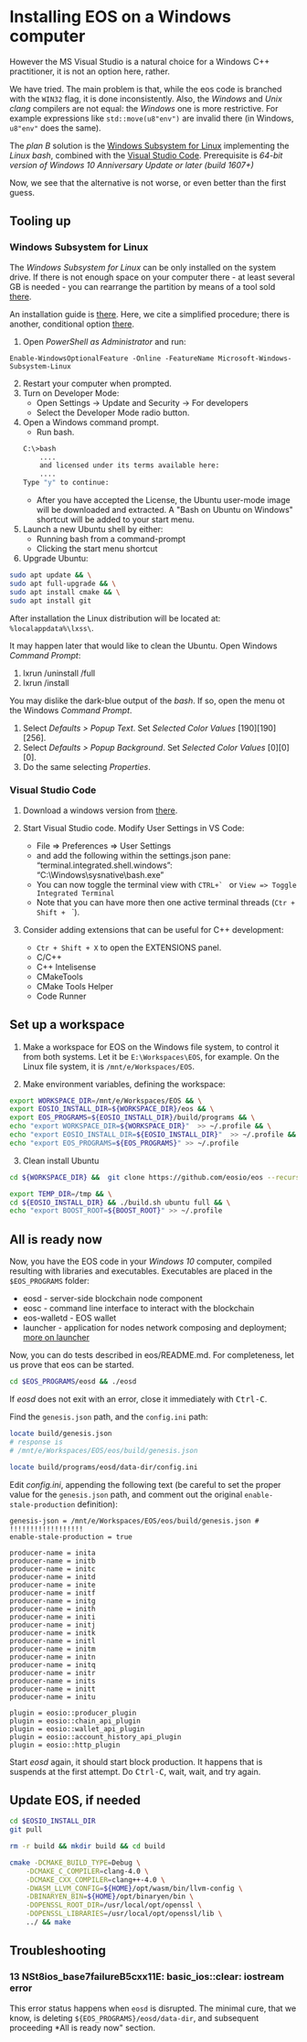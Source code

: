 # Installing EOS on a Windows computer

However the MS Visual Studio is a natural choice for a Windows C++ practitioner, it is not an option here, rather. 

We have tried. The main problem is that, while the eos code is branched with the `WIN32` flag, it is done inconsistently. Also, the *Windows* and *Unix* *clang* compilers are not equal: the *Windows* one is more restrictive. For example expressions like  `std::move(u8"env")` are invalid there (in Windows, `u8"env"` does the same).

The *plan B* solution is the [Windows Subsystem for Linux](#https://msdn.microsoft.com/en-us/commandline/wsl/about) implementing the *Linux* *bash*, combined with the [Visual Studio Code](#https://code.visualstudio.com/). Prerequisite is *64-bit version of Windows 10 Anniversary Update or later (build 1607+)*

Now, we see that the alternative is not worse, or even better than the first guess.

## Tooling up

### Windows Subsystem for Linux
The *Windows Subsystem for Linux* can be only installed on the system drive. If there is not enough space on your computer there - at least several GB is needed - you can rearrange the partition by means of a tool sold [there](#https://www.partition-tool.com/).

An installation guide is [there](#https://msdn.microsoft.com/en-us/commandline/wsl/install_guide). Here, we cite a simplified procedure; there is another, conditional option [there](#https://msdn.microsoft.com/en-us/commandline/wsl/install_guide).
1. Open *PowerShell* *as Administrator* and run:
```
Enable-WindowsOptionalFeature -Online -FeatureName Microsoft-Windows-Subsystem-Linux
```
2. Restart your computer when prompted.
3. Turn on Developer Mode: 
    * Open Settings -> Update and Security -> For developers 
    * Select the Developer Mode radio button.
4. Open a Windows command prompt. 
    * Run bash. 
    ```bash
    C:\>bash
        ....
        and licensed under its terms available here:
        ....
    Type "y" to continue:
    ```
    * After you have accepted the License, the Ubuntu user-mode image will be downloaded and extracted. A "Bash on Ubuntu on Windows" shortcut will be added to your start menu.
5. Launch a new Ubuntu shell by either:
    * Running bash from a command-prompt
    * Clicking the start menu shortcut
6. Upgrade Ubuntu:
```bash
sudo apt update && \
sudo apt full-upgrade && \
sudo apt install cmake && \
sudo apt install git
```
    
After installation the Linux distribution will be located at: `%localappdata%\lxss\`.

It may happen later that would like to clean the Ubuntu. Open Windows *Command Prompt*:
1. lxrun /uninstall /full
2. lxrun /install

You may dislike the dark-blue output of the *bash*. If so, open the menu ot the Windows *Command Prompt*.
1. Select *Defaults > Popup Text*. Set *Selected Color Values* \[190\]\[190\]\[256\].
2. Select *Defaults > Popup Background*. Set *Selected Color Values* \[0\]\[0\]\[0\].
3. Do the same selecting *Properties*. 

### Visual Studio Code
1. Download a windows version from [there](#https://code.visualstudio.com/Download).

2. Start Visual Studio code. Modify User Settings in VS Code:
    * File => Preferences => User Settings
    * and add the following within the settings.json pane:
“terminal.integrated.shell.windows”: “C:\\Windows\\sysnative\\bash.exe”
    * You can now toggle the terminal view with ``CTRL+` `` or `View => Toggle Integrated Terminal`
    * Note that you can have more then one active terminal threads (`Ctr + Shift + ` `).
3. Consider adding extensions that can be useful for C++ development:
    * `Ctr + Shift + X` to open the EXTENSIONS panel.
    * C/C++
    * C++ Intelisense
    * CMakeTools
    * CMake Tools Helper
    * Code Runner
 
## Set up a workspace

1. Make a workspace for EOS on the Windows file system, to control it from both systems. Let it be `E:\Workspaces\EOS`, for example. On the Linux file system, it is `/mnt/e/Workspaces/EOS`.

2. Make environment variables, defining the workspace:

```bash
export WORKSPACE_DIR=/mnt/e/Workspaces/EOS && \
export EOSIO_INSTALL_DIR=${WORKSPACE_DIR}/eos && \
export EOS_PROGRAMS=${EOSIO_INSTALL_DIR}/build/programs && \
echo "export WORKSPACE_DIR=${WORKSPACE_DIR}"  >> ~/.profile && \
echo "export EOSIO_INSTALL_DIR=${EOSIO_INSTALL_DIR}"  >> ~/.profile && \
echo "export EOS_PROGRAMS=${EOS_PROGRAMS}" >> ~/.profile
```

3. Clean install Ubuntu

```bash
cd ${WORKSPACE_DIR} &&  git clone https://github.com/eosio/eos --recursive

export TEMP_DIR=/tmp && \
cd ${EOSIO_INSTALL_DIR} && ./build.sh ubuntu full && \
echo "export BOOST_ROOT=${BOOST_ROOT}" >> ~/.profile
```

## All is ready now

Now, you have the EOS code in your *Windows 10* computer, compiled resulting with  libraries and executables. Executables are placed in the `$EOS_PROGRAMS` folder:
* eosd - server-side blockchain node component
* eosc - command line interface to interact with the blockchain
* eos-walletd - EOS wallet
* launcher - application for nodes network composing and deployment; [more on launcher](https://github.com/EOSIO/eos/blob/master/testnet.md)

Now, you can do tests described in eos/README.md. For completeness, let us prove that eos can be started.

```bash 
cd $EOS_PROGRAMS/eosd && ./eosd
```
If *eosd* does not exit with an error, close it immediately with <kbd>Ctrl-C</kbd>.

Find the `genesis.json` path, and the `config.ini` path:

```bash
locate build/genesis.json
# response is
# /mnt/e/Workspaces/EOS/eos/build/genesis.json

locate build/programs/eosd/data-dir/config.ini
```

Edit *config.ini*, appending the following text (be careful to set the proper value for the `genesis.json` path, and comment out the original `enable-stale-production` definition):
```
genesis-json = /mnt/e/Workspaces/EOS/eos/build/genesis.json # !!!!!!!!!!!!!!!!!!
enable-stale-production = true

producer-name = inita
producer-name = initb
producer-name = initc
producer-name = initd
producer-name = inite
producer-name = initf
producer-name = initg
producer-name = inith
producer-name = initi
producer-name = initj
producer-name = initk
producer-name = initl
producer-name = initm
producer-name = initn
producer-name = initq
producer-name = initr
producer-name = inits
producer-name = initt
producer-name = initu

plugin = eosio::producer_plugin
plugin = eosio::chain_api_plugin
plugin = eosio::wallet_api_plugin
plugin = eosio::account_history_api_plugin
plugin = eosio::http_plugin 
```
Start *eosd* again, it should start block production. It happens that is suspends at the first attempt. Do <kbd>Ctrl-C</kbd>, wait, wait, and try again.

## Update EOS, if needed

```bash
cd $EOSIO_INSTALL_DIR
git pull

rm -r build && mkdir build && cd build

cmake -DCMAKE_BUILD_TYPE=Debug \
    -DCMAKE_C_COMPILER=clang-4.0 \
    -DCMAKE_CXX_COMPILER=clang++-4.0 \
    -DWASM_LLVM_CONFIG=${HOME}/opt/wasm/bin/llvm-config \
    -DBINARYEN_BIN=${HOME}/opt/binaryen/bin \
    -DOPENSSL_ROOT_DIR=/usr/local/opt/openssl \
    -DOPENSSL_LIBRARIES=/usr/local/opt/openssl/lib \
    ../ && make
```
## Troubleshooting

### 13 NSt8ios_base7failureB5cxx11E: basic_ios::clear: iostream error

This error status happens when `eosd` is disrupted. The minimal cure, that we know, is deleting `${EOS_PROGRAMS}/eosd/data-dir`, and subsequent proceeding *All is ready now" section.
